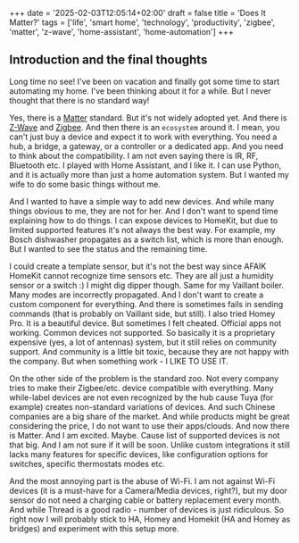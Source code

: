 +++
date = '2025-02-03T12:05:14+02:00'
draft = false
title = 'Does It Matter?'
tags = ['life', 'smart home', 'technology', 'productivity', 'zigbee', 'matter', 'z-wave', 'home-assistant', 'home-automation']
+++

## Introduction and the final thoughts
Long time no see! I've been on vacation and finally got some time to start automating my home. I've been thinking about it for a while. But I never thought that there is no standard way!
<!--more-->
Yes, there is a [Matter](https://buildwithmatter.com) standard. But it's not widely adopted yet. And there is [Z-Wave](https://www.z-wave.com) and [Zigbee](https://zigbeealliance.org).
And then there is an `ecosystem` around it. I mean, you can't just buy a device and expect it to work with everything. You need a hub, a bridge, a gateway, or a controller or a dedicated app. And you need to think about the compatibility.
I am not even saying there is IR, RF, Bluetooth etc.
I played with Home Assistant, and I like it. I can use Python, and it is actually more than just a home automation system. 
But I wanted my wife to do some basic things without me. 

And I wanted to have a simple way to add new devices.
And while many things obvious to me, they are not for her. And I don't want to spend time explaining how to do things.
I can expose devices to HomeKit, but due to limited supported features it's not always the best way.
For example, my Bosch dishwasher propagates as a switch list, which is more than enough. But I wanted to see the status and the remaining time.

I could create a template sensor, but it's not the best way since AFAIK HomeKit cannot recognize time sensors etc. They are all just a humidity sensor or a switch :)
I might dig dipper though. Same for my Vaillant boiler. Many modes are incorrectly propagated. And I don't want to create a custom component for everything.
And there is sometimes fails in sending commands (that is probably on Vaillant side, but still).
I also tried Homey Pro. It is a beautiful device. But sometimes I felt cheated. Official apps not working. Common devices not supported. So basically it is a proprietary expensive (yes, a lot of antennas) system, but it still relies on community support.
And community is a little bit toxic, because they are not happy with the company.
But when something work - I LIKE TO USE IT.

On the other side of the problem is the standard zoo. Not every company tries to make their Zigbee/etc. device compatible with everything. 
Many while-label devices are not even recognized by the hub cause Tuya (for example) creates non-standard variations of devices.
And such Chinese companies are a big share of the market. And while products might be great considering the price, I do not want to use their apps/clouds.
And now there is Matter. And I am excited. Maybe. Cause list of supported devices is not that big. And I am not sure if it will be soon. 
Unlike custom integrations it still lacks many features for specific devices, like configuration options for switches, specific thermostats modes etc.

And the most annoying part is the abuse of Wi-Fi. I am not against Wi-Fi devices (it is a must-have for a Camera/Media devices, right?), but my door sensor do not need a charging cable or battery replacement every month.
And while Thread is a good radio - number of devices is just ridiculous.
So right now I will probably stick to HA, Homey and Homekit (HA and Homey as bridges) and experiment with this setup more.
